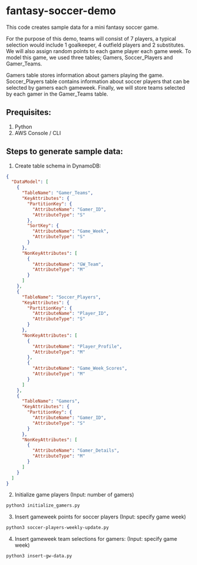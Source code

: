 # fantasy-soccer-demo

This code creates sample data for a mini fantasy soccer game.

For the purpose of this demo, teams will consist of 7 players, a typical selection would include 1 goalkeeper, 4 outfield players and 2 substitutes. We will also assign random points to each game player each game week. To model this game, we used three tables; Gamers, Soccer_Players and Gamer_Teams. 

Gamers table stores information about gamers playing the game. Soccer_Players table contains information about soccer players that can be selected by gamers each gameweek. Finally, we will store teams selected by each gamer in the Gamer_Teams table. 

## Prequisites:
1. Python
2. AWS Console / CLI

## Steps to generate sample data:
1. Create table schema in DynamoDB:
```json
{
  "DataModel": [
    {
      "TableName": "Gamer_Teams",
      "KeyAttributes": {
        "PartitionKey": {
          "AttributeName": "Gamer_ID",
          "AttributeType": "S"
        },
        "SortKey": {
          "AttributeName": "Game_Week",
          "AttributeType": "S"
        }
      },
      "NonKeyAttributes": [
        {
          "AttributeName": "GW_Team",
          "AttributeType": "M"
        }
      ]
    },
    {
      "TableName": "Soccer_Players",
      "KeyAttributes": {
        "PartitionKey": {
          "AttributeName": "Player_ID",
          "AttributeType": "S"
        }
      },
      "NonKeyAttributes": [
        {
          "AttributeName": "Player_Profile",
          "AttributeType": "M"
        },
        {
          "AttributeName": "Game_Week_Scores",
          "AttributeType": "M"
        }
      ]
    },
    {
      "TableName": "Gamers",
      "KeyAttributes": {
        "PartitionKey": {
          "AttributeName": "Gamer_ID",
          "AttributeType": "S"
        }
      },
      "NonKeyAttributes": [
        {
          "AttributeName": "Gamer_Details",
          "AttributeType": "M"
        }
      ]
    }
  ]
}
```

2. Initialize game players (Input: number of gamers)
```bash
python3 initialize_gamers.py
```

3. Insert gameweek points for soccer players (Input: specify game week) 
```bash
python3 soccer-players-weekly-update.py
```

4. Insert gameweek team selections for gamers: (Input: specify game week)
```bash
python3 insert-gw-data.py
```
